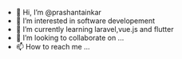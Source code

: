 - 👋 Hi, I’m @prashantainkar
- 👀 I’m interested in software developement
- 🌱 I’m currently learning laravel,vue.js and flutter
- 💞️ I’m looking to collaborate on ...
- 📫 How to reach me ...

<!---
prashantainkar/prashantainkar is a ✨ special ✨ repository because its `README.md` (this file) appears on your GitHub profile.
You can click the Preview link to take a look at your changes.
--->
